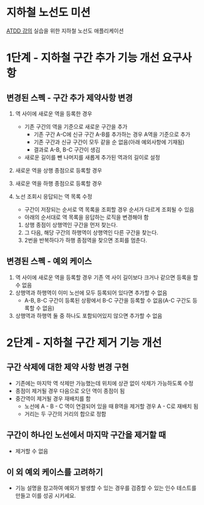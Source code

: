 # 지하철 노선도 미션
[ATDD 강의](https://edu.nextstep.camp/c/R89PYi5H) 실습을 위한 지하철 노선도 애플리케이션

# 1단계 - 지하철 구간 추가 기능 개선 요구사항
## 변경된 스펙 - 구간 추가 제약사항 변경
1. 역 사이에 새로운 역을 등록한 경우
   - 기존 구간의 역을 기준으로 새로운 구간을 추가
      - 기존 구간 A-C에 신규 구간 A-B를 추가하는 경우 A역을 기준으로 추가
      - 기존 구간과 신규 구간이 모두 같을 순 없음(아래 예외사항에 기재됨)
      - 결과로 A-B, B-C 구간이 생김
   - 새로운 길이를 뺀 나머지를 새롭게 추가된 역과의 길이로 설정

2. 새로운 역을 상행 종점으로 등록할 경우

3. 새로운 역을 하행 종점으로 등록할 경우

4. 노선 조회시 응답되는 역 목록 수정
   - 구간이 저장되는 순서로 역 목록을 조회할 경우 순서가 다르게 조회될 수 있음
   - 아래의 순서대로 역 목록을 응답하는 로직을 변경해야 함
   1. 상행 종점이 상행역인 구간을 먼저 찾는다.
   2. 그 다음, 해당 구간의 하행역이 상행역인 다른 구간을 찾는다.
   3. 2번을 반복하다가 하행 종점역을 찾으면 조회를 멈춘다.

## 변경된 스펙 - 예외 케이스
1. 역 사이에 새로운 역을 등록할 경우 기존 역 사이 길이보다 크거나 같으면 등록을 할 수 없음
2. 상행역과 하행역이 이미 노선에 모두 등록되어 있다면 추가할 수 없음
    - A-B, B-C 구간이 등록된 상황에서 B-C 구간을 등록할 수 없음(A-C 구간도 등록할 수 없음)
3. 상행역과 하행역 둘 중 하나도 포함되어있지 않으면 추가할 수 없음

# 2단계 - 지하철 구간 제거 기능 개선
## 구간 삭제에 대한 제약 사항 변경 구현
- 기존에는 마지막 역 삭제만 가능했는데 위치에 상관 없이 삭제가 가능하도록 수정
- 종점이 제거될 경우 다음으로 오던 역이 종점이 됨
- 중간역이 제거될 경우 재배치를 함
  - 노선에 A - B - C 역이 연결되어 있을 때 B역을 제거할 경우 A - C로 재배치 됨
  - 거리는 두 구간의 거리의 합으로 정함
## 구간이 하나인 노선에서 마지막 구간을 제거할 때
- 제거할 수 없음
## 이 외 예외 케이스를 고려하기
- 기능 설명을 참고하여 예외가 발생할 수 있는 경우를 검증할 수 있는 인수 테스트를 만들고 이를 성공 시키세요.
